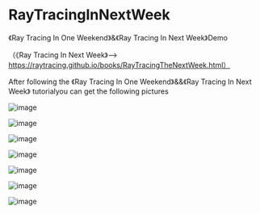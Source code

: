 # RayTracingInNextWeek
《Ray Tracing In One Weekend》&amp;《Ray Tracing In Next Week》Demo

（《Ray Tracing In Next Week》--> https://raytracing.github.io/books/RayTracingTheNextWeek.html）

After following the 《Ray Tracing In One Weekend》&&《Ray Tracing In Next Week》 tutorialyou can get the following pictures

![image](https://user-images.githubusercontent.com/88653705/196349587-f1333004-1a1f-4921-8e98-5af3ff8f0c64.png)

![image](https://user-images.githubusercontent.com/88653705/196349541-11500de4-c5de-4fd7-9f64-c74cec3034bb.png)

![image](https://user-images.githubusercontent.com/88653705/196349623-5a80e5a8-1f12-44e6-a6a6-0418ea80c9d8.png)

![image](https://user-images.githubusercontent.com/88653705/196349669-93280a12-03f7-4f3f-a3ab-345c2e9aa37d.png)

![image](https://user-images.githubusercontent.com/88653705/196349479-d8372802-d3a5-4459-a4ef-63bd72f0dd42.png)

![image](https://user-images.githubusercontent.com/88653705/196349702-e92dec2c-7fd6-4d36-bceb-90d0885fe798.png)

![image](https://user-images.githubusercontent.com/88653705/196349721-a3ce4f33-a2f8-4972-9cb8-5051b11b4161.png)
